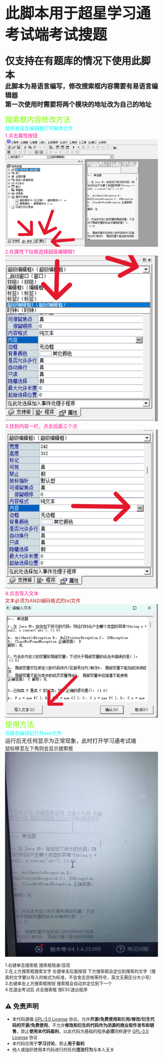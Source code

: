 <font size=7>此脚本用于超星学习通考试端考试搜题</font>
====================
<font size=6>仅支持在有题库的情况下使用此脚本</font></br>
此脚本为易语言编写，修改搜索框内容需要有易语言编辑器</br>
第一次使用时需要将两个模块的地址改为自己的地址</br>
---------------------
<font color=#7FFF00 size=5>搜索框内容修改方法</font></br>
<font color=#00FFFF size=3>使用易语言编辑器打开脚本文件</font></br>
<font color=#FF1493 size=3>1.点击属性按钮</font></br>
![image](./README_PNG/1.png)</br>
<font color=#FF1493 size=3>2.在属性下拉框选择超级编辑框1</font></br>
![image](./README_PNG/2.png)</br>
<font color=#FF1493 size=3>3.找到内容一栏，点击后面三个点</font></br>
![image](./README_PNG/3.png)</br>
<font color=#FF1493 size=3>4.点击导入文本</font></br>
<font color=#B22222 size=3>文本必须为ANSI编码格式的txt文件</font></br>
![image](./README_PNG/4.png)</br>
<font color=#7FFF00 size=5>使用方法</font></br>
<font color=#00FFFF size=3>在静态编译后打开exe文件</font></br>
<font size=4>运行后无任何显示为正常现象，此时打开学习通考试端</font></br>
<font size=3>鼠标移至左下角则会显示搜索框</font></br>
![image](./README_PNG/5.png)</br>

1.右键单击搜索框  搜索框隐身/显现</br>
2.在上方搜索框搜索文字 左键单击后面按钮 下方搜索框会定位到搜索的文字（搜索的文字要以导入的格式为标准，不会舍去空格等符号，英文无需区分大小写）</br>
3.右键单击上方搜索框按钮  搜索框会自动并定位到下一个</br>
4.在退出考试后 点击搜索框 按ESC退出程序

## :warning: 免责声明
- 本代码遵循 [GPL-3.0 License](https://github.com/SJYssr/Cx_EXAM/blob/main/LICENSE) 协议，允许**开源/免费使用和引用/修改/衍生代码的开源/免费使用**，不允许**修改和衍生的代码作为闭源的商业软件发布和销售**，禁止**使用本代码盈利**，以此代码为基础的程序**必须**同样遵守 [GPL-3.0 License](https://github.com/SJYssr/Cx_EXAM/blob/main/LICENSE) 协议
- 本代码仅用于**学习讨论**，禁止**用于盈利**
- 他人或组织使用本代码进行的任何**违法行为**与本人无关